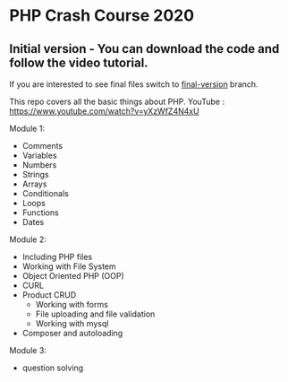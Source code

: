 # PHP Crash Course 2020

## Initial version - You can download the code and follow the video tutorial.

If you are interested to see final files switch to [final-version](https://github.com/thecodeholic/php-crash-course-2020/tree/final-version) branch. 

This repo covers all the basic things about PHP. 
YouTube : https://www.youtube.com/watch?v=yXzWfZ4N4xU

Module 1:
 - Comments
 - Variables
 - Numbers
 - Strings
 - Arrays
 - Conditionals
 - Loops
 - Functions
 - Dates
  
Module 2:
 - Including PHP files
 - Working with File System
 - Object Oriented PHP (OOP)
 - CURL
 - Product CRUD
    - Working with forms
    - File uploading and file validation
    - Working with mysql
 - Composer and autoloading

Module 3: 
- question solving